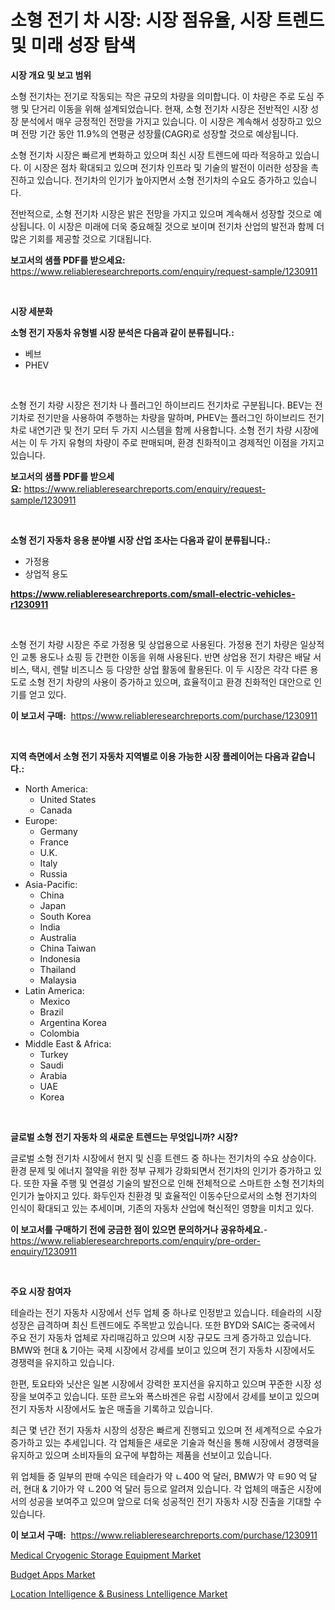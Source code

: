 <p><h1>소형 전기 차 시장: 시장 점유율, 시장 트렌드 및 미래 성장 탐색</h1></p><p><strong>시장 개요 및 보고 범위</strong></p>
<p><p>소형 전기차는 전기로 작동되는 작은 규모의 차량을 의미합니다. 이 차량은 주로 도심 주행 및 단거리 이동을 위해 설계되었습니다. 현재, 소형 전기차 시장은 전반적인 시장 성장 분석에서 매우 긍정적인 전망을 가지고 있습니다. 이 시장은 계속해서 성장하고 있으며 전망 기간 동안 11.9%의 연평균 성장률(CAGR)로 성장할 것으로 예상됩니다.</p><p>소형 전기차 시장은 빠르게 변화하고 있으며 최신 시장 트렌드에 따라 적응하고 있습니다. 이 시장은 점차 확대되고 있으며 전기차 인프라 및 기술의 발전이 이러한 성장을 촉진하고 있습니다. 전기차의 인기가 높아지면서 소형 전기차의 수요도 증가하고 있습니다.</p><p>전반적으로, 소형 전기차 시장은 밝은 전망을 가지고 있으며 계속해서 성장할 것으로 예상됩니다. 이 시장은 미래에 더욱 중요해질 것으로 보이며 전기차 산업의 발전과 함께 더 많은 기회를 제공할 것으로 기대됩니다.</p></p>
<p><strong>보고서의 샘플 PDF를 받으세요:</strong> <a href="https://www.reliableresearchreports.com/enquiry/request-sample/1230911">https://www.reliableresearchreports.com/enquiry/request-sample/1230911</a></p>
<p>&nbsp;</p>
<p><strong>시장 세분화</strong></p>
<p><strong>소형 전기 자동차 유형별 시장 분석은 다음과 같이 분류됩니다.:</strong></p>
<p><ul><li>베브</li><li>PHEV</li></ul></p>
<p>&nbsp;</p>
<p><p>소형 전기 차량 시장은 전기차 나 플러그인 하이브리드 전기차로 구분됩니다. BEV는 전기차로 전기만을 사용하여 주행하는 차량을 말하며, PHEV는 플러그인 하이브리드 전기차로 내연기관 및 전기 모터 두 가지 시스템을 함께 사용합니다. 소형 전기 차량 시장에서는 이 두 가지 유형의 차량이 주로 판매되며, 환경 친화적이고 경제적인 이점을 가지고 있습니다.</p></p>
<p><strong>보고서의 샘플 PDF를 받으세요:</strong>&nbsp;<a href="https://www.reliableresearchreports.com/enquiry/request-sample/1230911">https://www.reliableresearchreports.com/enquiry/request-sample/1230911</a></p>
<p>&nbsp;</p>
<p><strong> 소형 전기 자동차 응용 분야별 시장 산업 조사는 다음과 같이 분류됩니다.:</strong></p>
<p><ul><li>가정용</li><li>상업적 용도</li></ul></p>
<p><strong><a href="https://www.reliableresearchreports.com/small-electric-vehicles-r1230911">https://www.reliableresearchreports.com/small-electric-vehicles-r1230911</a></strong></p>
<p>&nbsp;</p>
<p><p>소형 전기 차량 시장은 주로 가정용 및 상업용으로 사용된다. 가정용 전기 차량은 일상적인 교통 용도나 쇼핑 등 간편한 이동을 위해 사용된다. 반면 상업용 전기 차량은 배달 서비스, 택시, 렌탈 비즈니스 등 다양한 상업 활동에 활용된다. 이 두 시장은 각각 다른 용도로 소형 전기 차량의 사용이 증가하고 있으며, 효율적이고 환경 친화적인 대안으로 인기를 얻고 있다.</p></p>
<p><strong>이 보고서 구매:</strong>&nbsp; <a href="https://www.reliableresearchreports.com/purchase/1230911">https://www.reliableresearchreports.com/purchase/1230911</a></p>
<p>&nbsp;</p>
<p><strong>지역 측면에서 소형 전기 자동차 지역별로 이용 가능한 시장 플레이어는 다음과 같습니다.:</strong></p>
<p><ul>
    <li>
        North America:
        <ul>
            <li>United States</li>
            <li>Canada</li>
        </ul>
    </li>
    <li>
        Europe:
        <ul>
            <li>Germany</li>
            <li>France</li>
            <li>U.K.</li>
            <li>Italy</li>
            <li>Russia</li>
        </ul>
    </li>
    <li>
        Asia-Pacific:
        <ul>
            <li>China</li>
            <li>Japan</li>
            <li>South Korea</li>
            <li>India</li>
            <li>Australia</li>
            <li>China Taiwan</li>
            <li>Indonesia</li>
            <li>Thailand</li>
            <li>Malaysia</li>
        </ul>
    </li>
    <li>
        Latin America:
        <ul>
            <li>Mexico</li>
            <li>Brazil</li>
            <li>Argentina Korea</li>
            <li>Colombia</li>
        </ul>
    </li>
    <li>
        Middle East & Africa:
        <ul>
            <li>Turkey</li>
            <li>Saudi</li>
            <li>Arabia</li>
            <li>UAE</li>
            <li>Korea</li>
        </ul>
    </li>
    </ul></p>
<p>&nbsp;</p>
<p><strong>글로벌 소형 전기 자동차 의 새로운 트렌드는 무엇입니까? 시장?</strong></p>
<p><p>글로벌 소형 전기차 시장에서 현지 및 신흥 트렌드 중 하나는 전기차의 수요 상승이다. 환경 문제 및 에너지 절약을 위한 정부 규제가 강화되면서 전기차의 인기가 증가하고 있다. 또한 자율 주행 및 연결성 기술의 발전으로 인해 전체적으로 스마트한 소형 전기차의 인기가 높아지고 있다. 화두인자 친환경 및 효율적인 이동수단으로서의 소형 전기차의 인식이 확대되고 있는 추세이며, 기존의 자동차 산업에 혁신적인 영향을 미치고 있다.</p></p>
<p><strong>이 보고서를 구매하기 전에 궁금한 점이 있으면 문의하거나 공유하세요.</strong>- <a href="https://www.reliableresearchreports.com/enquiry/pre-order-enquiry/1230911">https://www.reliableresearchreports.com/enquiry/pre-order-enquiry/1230911</a></p>
<p>&nbsp;</p>
<p><strong>주요 시장 참여자</strong></p>
<p><p>테슬라는 전기 자동차 시장에서 선두 업체 중 하나로 인정받고 있습니다. 테슬라의 시장 성장은 급격하며 최신 트렌드에도 주목받고 있습니다. 또한 BYD와 SAIC는 중국에서 주요 전기 자동차 업체로 자리매김하고 있으며 시장 규모도 크게 증가하고 있습니다. BMW와 현대 & 기아는 국제 시장에서 강세를 보이고 있으며 전기 자동차 시장에서도 경쟁력을 유지하고 있습니다.</p><p>한편, 토요타와 닛산은 일본 시장에서 강력한 포지션을 유지하고 있으며 꾸준한 시장 성장을 보여주고 있습니다. 또한 르노와 폭스바겐은 유럽 시장에서 강세를 보이고 있으며 전기 자동차 시장에서도 높은 매출을 기록하고 있습니다.</p><p>최근 몇 년간 전기 자동차 시장의 성장은 빠르게 진행되고 있으며 전 세계적으로 수요가 증가하고 있는 추세입니다. 각 업체들은 새로운 기술과 혁신을 통해 시장에서 경쟁력을 유지하고 있으며 소비자들의 요구에 부합하는 제품을 선보이고 있습니다.</p><p>위 업체들 중 일부의 판매 수익은 테슬라가 약 ㄴ400 억 달러, BMW가 약 ㅌ90 억 달러, 현대 & 기아가 약 ㄴ200 억 달러 등으로 알려져 있습니다. 각 업체의 매출은 시장에서의 성공을 보여주고 있으며 앞으로 더욱 성공적인 전기 자동차 시장 진출을 기대할 수 있습니다.</p></p>
<p><strong>이 보고서 구매:</strong>&nbsp;&nbsp;<a href="https://www.reliableresearchreports.com/purchase/1230911">https://www.reliableresearchreports.com/purchase/1230911</a></p>
<p><p><a href="https://www.linkedin.com/pulse/medical-cryogenic-storage-equipment-market-size-examines-its-hbtpf?trackingId=grpp9Jkxfg9qfwDdoj1xLQ%3D%3D">Medical Cryogenic Storage Equipment Market</a></p><p><a href="https://www.linkedin.com/pulse/budget-apps-market-comprehensive-assessment-type-application-geography-rnize?trackingId=PMc40xrqlybFk6PL7FqsEw%3D%3D">Budget Apps Market</a></p><p><a href="https://www.linkedin.com/pulse/location-intelligence-amp-business-lntelligence-market-k92ee?trackingId=fty46zNgcAeUvRGPcQWBoA%3D%3D">Location Intelligence & Business Lntelligence Market</a></p></p>